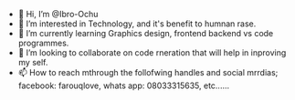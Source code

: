 - 👋 Hi, I’m @Ibro-Ochu
- 👀 I’m interested in Technology, and it's benefit to humnan rase.
- 🌱 I’m currently learning Graphics design, frontend backend vs code programmes.
- 💞️ I’m looking to collaborate on code rneration that will help in inproving my self.
- 📫 How to reach mthrough the follofwing handles and social mrrdias; facebook: farouqlove, whats app: 08033315635, etc......

<!---
Ibro-ochu/Ibro-ochu is a ✨ special ✨ repository because its `README.md` (this file) appears on your GitHub profile.
You can click the Preview link to take a look at your changes.
--->
